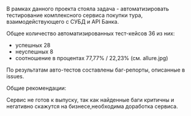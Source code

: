 В рамках данного проекта стояла задача - автоматизировать тестирование комплексного сервиса покупки тура, взаимодействующего с СУБД и API Банка.

Общее количество автоматизированных тест-кейсов 36 из них:
- успешных 28
- неуспешных 8 
- соотношение в процентах 77,77% / 22,23% (см. allure.jpg)

По результатам авто-тестов составлены баг-репорты, описанные в issues.

Общие рекомендации:

Сервис не готов к выпуску, так как найденные баги критичны и негативно скажутся на бизнесе,необходима доработка сервиса.
